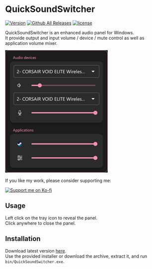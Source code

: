 # QuickSoundSwitcher

[![Version](https://img.shields.io/github/v/release/odizinne/quicksoundswitcher)]()
[![Github All Releases](https://img.shields.io/github/downloads/odizinne/quicksoundswitcher/total.svg)]()
[![license](https://img.shields.io/github/license/odizinne/quicksoundswitcher)]()

QuickSoundSwitcher is an enhanced audio panel for Windows.  
It provide output and input volume / device / mute control as well as application volume mixer.  

![image](.assets/screenshot.png)

If you like my work, please consider supporting me:

<a href="https://ko-fi.com/odizinne" target="_blank">
  <img src="https://cdn.prod.website-files.com/5c14e387dab576fe667689cf/670f5a01cf2da94a032117b9_support_me_on_kofi_red-p-500.png" alt="Support me on Ko-fi" width="25%">
</a>  

## Usage

Left click on the tray icon to reveal the panel.  
Click anywhere to close the panel.

## Installation

Download latest version [here](https://github.com/Odizinne/QuickSoundSwitcher/releases/latest).  
Use the provided installer or download the archive, extract it, and run `bin/QuickSoundSwitcher.exe`.

